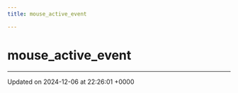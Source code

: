```yaml
---
title: mouse_active_event

---
```


# mouse_active_event








-------------------------------

Updated on 2024-12-06 at 22:26:01 +0000